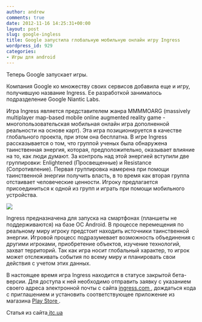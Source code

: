 ```yaml
---
author: andrew
comments: true
date: 2012-11-16 14:25:31+00:00
layout: post
slug: google-ingless
title: Google запустила глобальную мобильную онлайн игру Ingress
wordpress_id: 929
categories:
- Игры для android
---
```


Теперь Google запускает игры.





Компания Google ко множеству своих сервисов добавила еще и игру, получившую название Ingress. Ее разработкой занималось подразделение Google Niantic Labs.





Игра Ingress является представителем жанра MMMMOARG (massively multiplayer map-based mobile online augmented reality game - многопользовательская мобильная онлайн игра дополненной реальности на основе карт). Эта игра позиционируется в качестве глобального проекта, при этом она бесплатна. В игре Ingress рассказывается о том, что группой ученых была обнаружена таинственная энергия, которая, предположительно, оказывает влияние на то, как люди думают. За контроль над этой энергией вступили две группировки: Enlightened (Просвещенные) и Resistance (Сопротивление). Первая группировка намерена при помощи таинственной энергии получить власть, в то время как вторая группа отстаивает человеческие ценности. Игроку предлагается присоединиться к одной из групп и играть при помощи мобильного устройства.





![](http://itc.ua/wp-content/uploads/2012/11/unnamed2.jpg)

<!-- more -->



Ingress предназначена для запуска на смартфонах (планшеты не поддерживаются) на базе ОС Android. В процессе перемещения по реальному миру игроку предстоит находить источники таинственной энергии. Игровой процесс подразумевает возможность объединения с другими игроками, приобретение объектов, изучение технологий, захват территорий. Так как игра носит глобальный характер, то игрок может отслеживать события по всему миру и планировать свои действия с учетом этих данных.









В настоящее время игра Ingress находится в статусе закрытой бета-версии. Для доступа к ней необходимо отправить заявку с указанием своего адреса электронной почты с сайта [ingress.com ](http://www.ingress.com/), дождаться кода с приглашением и установить соответствующее приложение из магазина [Play Store ](https://play.google.com/store/apps/details?id=com.nianticproject.ingress).





Статья из сайта[ itc.ua](http://itc.ua/news/google-zapustila-globalnuyu-mobilnuyu-onlayn-igru-ingress/)

